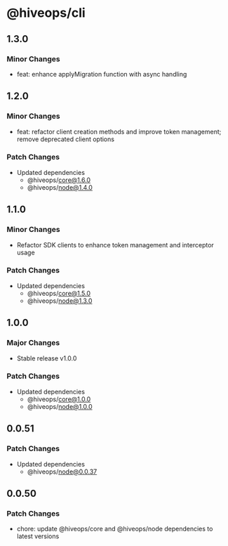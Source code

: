# @hiveops/cli

## 1.3.0

### Minor Changes

- feat: enhance applyMigration function with async handling

## 1.2.0

### Minor Changes

- feat: refactor client creation methods and improve token management; remove deprecated client options

### Patch Changes

- Updated dependencies
  - @hiveops/core@1.6.0
  - @hiveops/node@1.4.0

## 1.1.0

### Minor Changes

- Refactor SDK clients to enhance token management and interceptor usage

### Patch Changes

- Updated dependencies
  - @hiveops/core@1.5.0
  - @hiveops/node@1.3.0

## 1.0.0

### Major Changes

- Stable release v1.0.0

### Patch Changes

- Updated dependencies
  - @hiveops/core@1.0.0
  - @hiveops/node@1.0.0

## 0.0.51

### Patch Changes

- Updated dependencies
  - @hiveops/node@0.0.37

## 0.0.50

### Patch Changes

- chore: update @hiveops/core and @hiveops/node dependencies to latest versions
